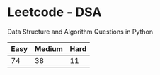 # Leetcode - DSA

Data Structure and Algorithm Questions in Python

| Easy   |  Medium  | Hard |
|--------|----------|------|
|   74   |    38    |  11  |
